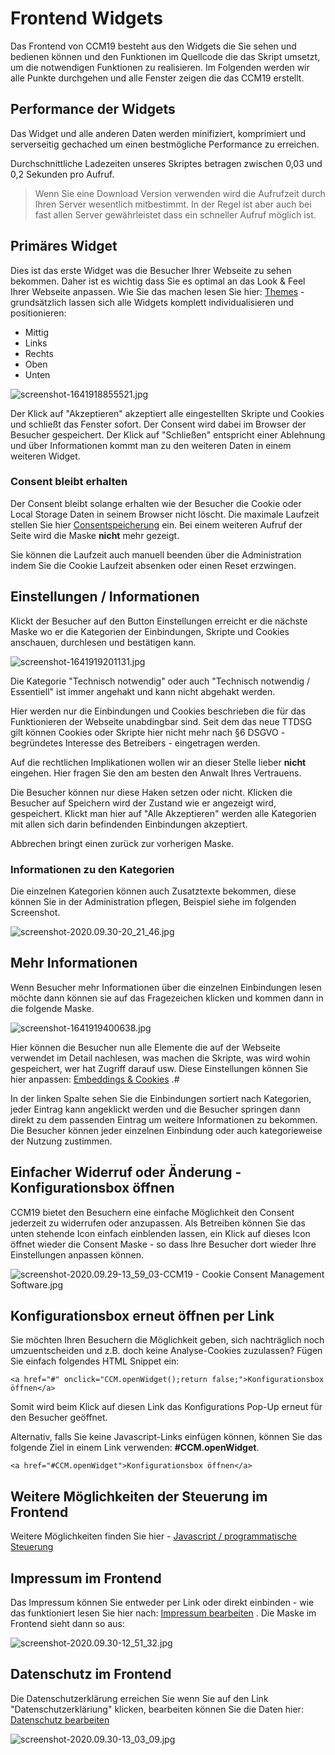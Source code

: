 # Frontend Widgets

Das Frontend von CCM19 besteht aus den Widgets die Sie sehen und bedienen können und den Funktionen im Quellcode die das Skript umsetzt, um die notwendigen Funktionen zu realisieren. Im Folgenden werden wir alle Punkte durchgehen und alle Fenster zeigen die das CCM19 erstellt.

## Performance der Widgets

Das Widget und alle anderen Daten werden minifiziert, komprimiert und serverseitig gechached um einen bestmögliche Performance zu erreichen.

Durchschnittliche Ladezeiten unseres Skriptes betragen zwischen 0,03 und 0,2 Sekunden pro Aufruf.

> Wenn Sie eine Download Version verwenden wird die Aufrufzeit durch Ihren Server wesentlich mitbestimmt. In der Regel ist aber auch bei fast allen Server gewährleistet dass ein schneller Aufruf möglich ist.

## Primäres Widget

Dies ist das erste Widget was die Besucher Ihrer Webseite zu sehen bekommen. Daher ist es wichtig dass Sie es optimal an das Look & Feel Ihrer Webseite anpassen. Wie Sie das machen lesen Sie hier: [Themes](../funktionen/themes.md) - grundsätzlich lassen sich alle Widgets komplett individualisieren und positionieren:

- Mittig
- Links
- Rechts
- Oben
- Unten

![screenshot-1641918855521.jpg](../../assets/screenshot-1641918855521.jpg)

Der Klick auf "Akzeptieren" akzeptiert alle eingestellten Skripte und Cookies und schließt das Fenster sofort. Der Consent wird dabei im Browser der Besucher gespeichert. Der Klick auf "Schließen" entspricht einer Ablehnung und über Informationen kommt man zu den weiteren Daten in einem weiteren Widget.

### Consent bleibt erhalten

Der Consent bleibt solange erhalten wie der Besucher die Cookie oder Local Storage Daten in seinem Browser nicht löscht. Die maximale Laufzeit stellen Sie hier [Consentspeicherung](../system-und-co/consent-speicherung.md) ein. Bei einem weiteren Aufruf der Seite wird die Maske **nicht** mehr gezeigt.

Sie können die Laufzeit auch manuell beenden über die Administration indem Sie die Cookie Laufzeit absenken oder einen Reset erzwingen.

## Einstellungen / Informationen

Klickt der Besucher auf den Button Einstellungen erreicht er die nächste Maske wo er die Kategorien der Einbindungen, Skripte und Cookies anschauen, durchlesen und bestätigen kann.

![screenshot-1641919201131.jpg](../../assets/screenshot-1641919201131.jpg)

Die Kategorie "Technisch notwendig" oder auch "Technisch notwendig / Essentiell" ist immer angehakt und kann nicht abgehakt werden.

Hier werden nur die Einbindungen und Cookies beschrieben die für das Funktionieren der Webseite unabdingbar sind. Seit dem das neue TTDSG gilt können Cookies oder Skripte hier nicht mehr nach §6 DSGVO - begründetes Interesse des Betreibers - eingetragen werden.

Auf die rechtlichen Implikationen wollen wir an dieser Stelle lieber **nicht** eingehen. Hier fragen Sie den am besten den Anwalt Ihres Vertrauens.

Die Besucher können nur diese Haken setzen oder nicht. Klicken die Besucher auf Speichern wird der Zustand wie er angezeigt wird, gespeichert. Klickt man hier auf "Alle Akzeptieren" werden alle Kategorien mit allen sich darin befindenden Einbindungen akzeptiert.

Abbrechen bringt einen zurück zur vorherigen Maske.

### Informationen zu den Kategorien

Die einzelnen Kategorien können auch Zusatztexte bekommen, diese können Sie in der Administration pflegen, Beispiel siehe im folgenden Screenshot.

![screenshot-2020.09.30-20_21_46.jpg](../../assets/screenshot-2020.09.30-20_21_46.jpg)

## Mehr Informationen

Wenn Besucher mehr Informationen über die einzelnen Einbindungen lesen möchte dann können sie auf das Fragezeichen klicken und kommen dann in die folgende Maske.

![screenshot-1641919400638.jpg](../../assets/screenshot-1641919400638.jpg)

Hier können die Besucher nun alle Elemente die auf der Webseite verwendet im Detail nachlesen, was machen die Skripte, was wird wohin gespeichert, wer hat Zugriff darauf usw. Diese Einstellungen können Sie hier anpassen: [Embeddings & Cookies](../funktionen/cookies-und-andere.md) .#

In der linken Spalte sehen Sie die Einbindungen sortiert nach Kategorien, jeder Eintrag kann angeklickt werden und die Besucher springen dann direkt zu dem passenden Eintrag um weitere Informationen zu bekommen. Die Besucher können jeder einzelnen Einbindung oder auch kategorieweise der Nutzung zustimmen.

## Einfacher Widerruf oder Änderung - Konfigurationsbox öffnen

CCM19 bietet den Besuchern eine einfache Möglichkeit den Consent jederzeit zu widerrufen oder anzupassen. Als Betreiben können Sie das unten stehende Icon einfach einblenden lassen, ein Klick auf dieses Icon öffnet wieder die Consent Maske - so dass Ihre Besucher dort wieder Ihre Einstellungen anpassen können.

![screenshot-2020.09.29-13_59_03-CCM19 - Cookie Consent Management Software.jpg](<../../assets/screenshot-2020.09.29-13_59_03-CCM19 - Cookie Consent Management Software.jpg>)

## Konfigurationsbox erneut öffnen per Link

Sie möchten Ihren Besuchern die Möglichkeit geben, sich nachträglich noch umzuentscheiden und z.B. doch keine Analyse-Cookies zuzulassen? Fügen Sie einfach folgendes HTML Snippet ein:

```
<a href="#" onclick="CCM.openWidget();return false;">Konfigurationsbox öffnen</a>
```

Somit wird beim Klick auf diesen Link das Konfigurations Pop-Up erneut für den Besucher geöffnet.

Alternativ, falls Sie keine Javascript-Links einfügen können, können Sie das folgende Ziel in einem Link verwenden: **#CCM.openWidget**.

```
<a href="#CCM.openWidget">Konfigurationsbox öffnen</a>
```

## Weitere Möglichkeiten der Steuerung im Frontend

Weitere Möglichkeiten finden Sie hier - [Javascript / programmatische Steuerung](../api/javascript-apis.md)

## Impressum im Frontend

Das Impressum können Sie entweder per Link oder direkt einbinden - wie das funktioniert lesen Sie hier nach: [Impressum bearbeiten](../funktionen/impressum.md) . Die Maske im Frontend sieht dann so aus:

![screenshot-2020.09.30-12_51_32.jpg](../../assets/screenshot-2020.09.30-12_51_32.jpg)

## Datenschutz im Frontend

Die Datenschutzerklärung erreichen Sie wenn Sie auf den Link "Datenschutzerkläriung" klicken, bearbeiten können Sie die Daten hier: [Datenschutz bearbeiten](../funktionen/datenschutz.md)

![screenshot-2020.09.30-13_03_09.jpg](../../assets/screenshot-2020.09.30-13_03_09.jpg)
